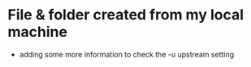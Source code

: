 # File & folder created from my local machine
- adding some more information to check the -u upstream setting